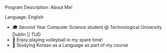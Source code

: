 Program Description: About Me!

Language: English
*  🎓 Second Year Computer Science student @ Technological University Dublin || TUD
*  🏐 Enjoy playing volleyball in my spare time! 
*  📖 Studying Korean as a Language as part of my course


<!---
ErnestDecina/ErnestDecina is a ✨ special ✨ repository because its `README.md` (this file) appears on your GitHub profile.
You can click the Preview link to take a look at your changes.
--->
